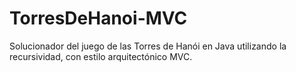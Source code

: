 # TorresDeHanoi-MVC
Solucionador del juego de las Torres de Hanói en Java utilizando la recursividad, con estilo arquitectónico MVC.
